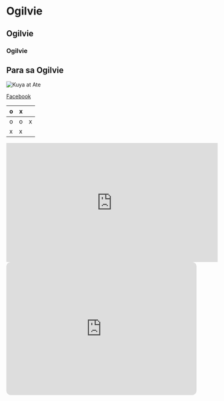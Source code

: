 # Ogilvie
## Ogilvie
### Ogilvie
Para sa **Ogilvie**
---

![Kuya at Ate](https://jhs.adnu.edu.ph/pluginfile.php/1/theme_remui/section_html/942325426/welcomebg.png)

[Facebook](https://www.facebook.com)

| o | x |   |
|---|---|---|
| o | o | x |
| x | x |   |

<iframe width="560" height="315" src="https://www.youtube.com/embed/inBqFmv3zfQ?si=wZABpykBwGE6nAWo" title="YouTube video player" frameborder="0" allow="accelerometer; autoplay; clipboard-write; encrypted-media; gyroscope; picture-in-picture; web-share" allowfullscreen></iframe>

<iframe style="border-radius:12px" src="https://open.spotify.com/embed/playlist/37i9dQZF1DX4WYpdgoIcn6?utm_source=generator" width="100%" height="352" frameBorder="0" allowfullscreen="" allow="autoplay; clipboard-write; encrypted-media; fullscreen; picture-in-picture" loading="lazy"></iframe>

